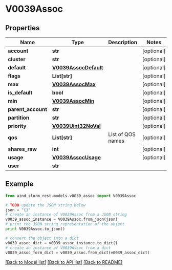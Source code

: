 # V0039Assoc


## Properties

Name | Type | Description | Notes
------------ | ------------- | ------------- | -------------
**account** | **str** |  | [optional] 
**cluster** | **str** |  | [optional] 
**default** | [**V0039AssocDefault**](V0039AssocDefault.md) |  | [optional] 
**flags** | **List[str]** |  | [optional] 
**max** | [**V0039AssocMax**](V0039AssocMax.md) |  | [optional] 
**is_default** | **bool** |  | [optional] 
**min** | [**V0039AssocMin**](V0039AssocMin.md) |  | [optional] 
**parent_account** | **str** |  | [optional] 
**partition** | **str** |  | [optional] 
**priority** | [**V0039Uint32NoVal**](V0039Uint32NoVal.md) |  | [optional] 
**qos** | **List[str]** | List of QOS names | [optional] 
**shares_raw** | **int** |  | [optional] 
**usage** | [**V0039AssocUsage**](V0039AssocUsage.md) |  | [optional] 
**user** | **str** |  | 

## Example

```python
from aind_slurm_rest.models.v0039_assoc import V0039Assoc

# TODO update the JSON string below
json = "{}"
# create an instance of V0039Assoc from a JSON string
v0039_assoc_instance = V0039Assoc.from_json(json)
# print the JSON string representation of the object
print V0039Assoc.to_json()

# convert the object into a dict
v0039_assoc_dict = v0039_assoc_instance.to_dict()
# create an instance of V0039Assoc from a dict
v0039_assoc_form_dict = v0039_assoc.from_dict(v0039_assoc_dict)
```
[[Back to Model list]](../README.md#documentation-for-models) [[Back to API list]](../README.md#documentation-for-api-endpoints) [[Back to README]](../README.md)


